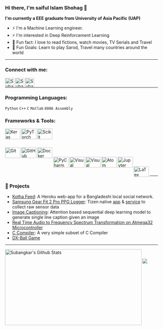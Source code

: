 ### Hi there, I'm saiful Islam Shohag 👋

**I'm currently a EEE graduate from University of Asia Pacific (UAP)**
- ⚡  I'm a Machine Learning engineer.
- ⚡  I'm interested in Deep Reinforcement Learning
- 👯 Fun fact: I love to read fictions, watch movies, TV Serials and Travel
- 🥅 Fun Goals: Learn to play Sarod, Travel many countries around the world

---

### Connect with me:
[<img align="left" alt="Subangkar | LinkedIn" width="30px" src="https://cdn.jsdelivr.net/npm/simple-icons@v3/icons/linkedin.svg" />][linkedin]
[<img align="left" alt="Subangkar | Twitter" width="30px" src="https://cdn.jsdelivr.net/npm/simple-icons@v3/icons/twitter.svg" />][twitter]
[<img align="left" alt="Subangkar | Instagram" width="30px" src="https://cdn.jsdelivr.net/npm/simple-icons@v3/icons/instagram.svg" />][instagram]
<!---
[<img align="left" alt="Subangkar" width="30px" src="https://raw.githubusercontent.com/iconic/open-iconic/master/svg/globe.svg" />][website]
[<img align="left" alt="Subangkar | YouTube" width="30px" src="https://cdn.jsdelivr.net/npm/simple-icons@v3/icons/youtube.svg" />][youtube]
-->
<br />

---

### Programming Languages:
<!-- [<img align="left" alt="Python" width="50px" height="35px" src="https://i.ibb.co/PFRJPD6/image.png" />](https://www.python.org/)

[<img align="left" alt="C" width="50px" height="35px" src="https://i.ibb.co/fNb1J47/image.png" />](https://en.wikipedia.org/wiki/C_(programming_language))

[<img align="left" alt="Matlab" width="50px" height="35px" src="https://i.ibb.co/K5sz46B/image.png" />](https://www.mathworks.com/products/matlab.html)
[<img align="left" alt="Assembly" width="50px" height="35px" src="https://i.ibb.co/9wythsn/image.png" />](https://jbwyatt.com/253/emu/asm_tutorial_01.html) -->
`Python` `C++` `C` `Matlab` `8086 Assembly`
<br />
    
### Frameworks & Tools:


[<img align="left" alt="Keras" width="50px" height="35px" src="https://i.ibb.co/fGjD3Ns/image.png" />](https://keras.io/)
[<img align="left" alt="PyTorch" width="50px" height="35px" src="https://i.ibb.co/mFzwkV2/image.png" />](https://pytorch.org/)
[<img align="left" alt="Scikit Learn" width="50px" height="35px" src="https://i.ibb.co/HhxPLyH/image.png" />](https://scikit-learn.org/)
<br />

<br />

[<img align="left" alt="Git" width="50px" height="35px" src="https://i.ibb.co/RpqgDfp/image.png" />](https://git-scm.com/)
[<img align="left" alt="GitHub" width="50px" height="35px" src="https://i.ibb.co/h26m6bp/image.png" />](https://github.com/)
[<img align="left" alt="Docker" width="50px" height="35px" src="https://i.ibb.co/rxvmJ9X/image.png" />](http://docker.io/)
<br />

[<img align="left" alt="PyCharm" width="50px" height="35px" src="https://i.ibb.co/whg19gH/image.png" />](https://www.jetbrains.com/pycharm/)

[<img align="left" alt="Visual Studio" width="50px" height="35px" src="https://i.ibb.co/nc0QqHt/image.png" />](https://visualstudio.microsoft.com/)
[<img align="left" alt="Visual Studio Code" width="50px" height="35px" src="https://i.ibb.co/Wxt9zvg/image.png" />](https://code.visualstudio.com/)
[<img align="left" alt="Atom" width="50px" height="35px" src="https://i.ibb.co/j86VLn6/image.png" />](https://atom.io/)
[<img align="left" alt="Jupyter Notebook" width="50px" height="35px" src="https://i.ibb.co/GMLxXcg/image.png" />](https://jupyter.org/)
<br />

[<img align="left" alt="LaTex" width="50px" height="35px" src="https://i.ibb.co/Cn5G0MZ/image.png" />](https://www.latex-project.org/)

<br />

---

### 📕 Projects
- [Kotha Feed](https://github.com/ssohug/Kotha-Feed-Classifier): A Heroku web-app for a Bangladeshi local social network.
- [Samsung Gear Fit 2 Pro PPG Logger](https://github.com/Subangkar/Tizen-Sensor-Raw-Data-Saving-Service): Tizen native [app](https://github.com/Subangkar/Gear-Fit-2-Sensor-Raw-Data-Sync) & [service](https://github.com/Subangkar/Tizen-Sensor-Raw-Data-Saving-Service) to collect raw sensor data
- [Image Captioning](https://github.com/Subangkar/Image-Captioning-Attention-PyTorch): Attention based sequential deep learning model to generate single line caption given an image
- [Real Time Audio to Frequency Spectrum Transformation on Atmega32 Microcontroller](https://github.com/Subangkar/Real-Time-Audio-to-Frequency-Spectrum-Transformation-on-Atmega32)
- [C Compiler](https://github.com/Subangkar/Compiler-CSE-310-BUET): A very simple subset of C Compiler
- [DX-Ball Game](https://github.com/Subangkar/DX-Ball-iGraphics-Project-BUET)

---

<img align="left" height="250px" width="450px" alt="Subangkar's Github Stats" src="https://github-readme-stats.vercel.app/api?username=Subangkar&show_icons=true&hide_border=true&theme=radical&count_private=true" />
<!--
<img align="left" height="250px" width="400px" alt="Topmost Used Languages" src="https://github-readme-stats.vercel.app/api/top-langs/?username=Subangkar&layout=compact&hide_border=true&theme=radical" />
-->
<br />
 

  
  
![](https://komarev.com/ghpvc/?username=Subangkar)


[website]: https://sites.google.com/Subangkar
[twitter]: https://twitter.com/Subangkar_Kr
[youtube]: https://www.youtube.com/channel/UCZXpAN0rFHIsnGfvvAgRXgA
[instagram]: https://www.instagram.com/subangkar.karmaker
[linkedin]: https://www.linkedin.com/in/saiful-sohug


<!--
**Subangkar/Subangkar** is a ✨ _special_ ✨ repository because its `README.md` (this file) appears on your GitHub profile.

Here are some ideas to get you started:

- 🔭 I’m currently working on ...
- 🌱 I’m currently learning ...
- 👯 I’m looking to collaborate on ...
- 🤔 I’m looking for help with ...
- 💬 Ask me about ...
- 📫 How to reach me: ...
- 😄 Pronouns: ...
- ⚡ Fun fact: ...
-->
